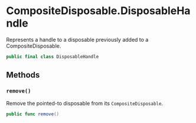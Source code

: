 # CompositeDisposable.DisposableHandle

Represents a handle to a disposable previously added to a
CompositeDisposable.

``` swift
public final class DisposableHandle 
```

## Methods

### `remove()`

Remove the pointed-to disposable from its `CompositeDisposable`.

``` swift
public func remove() 
```

> 
